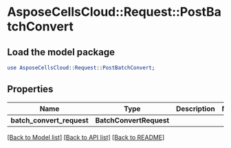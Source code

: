 # AsposeCellsCloud::Request::PostBatchConvert 

## Load the model package
```perl
use AsposeCellsCloud::Request::PostBatchConvert;
```

## Properties
Name | Type | Description | Notes
------------ | ------------- | ------------- | -------------
**batch_convert_request** | **BatchConvertRequest** |  |  

[[Back to Model list]](../README.md#documentation-for-requests) [[Back to API list]](../README.md#documentation-for-api-endpoints) [[Back to README]](../README.md)

